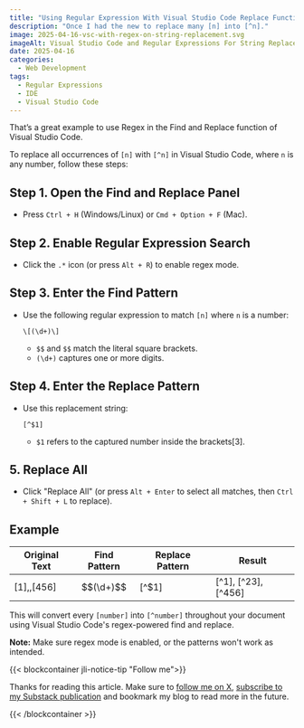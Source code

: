 ```yaml
---
title: "Using Regular Expression With Visual Studio Code Replace Functionnality"
description: "Once I had the new to replace many [n] into [^n]."
image: 2025-04-16-vsc-with-regex-on-string-replacement.svg
imageAlt: Visual Studio Code and Regular Expressions For String Replacement
date: 2025-04-16
categories:
  - Web Development
tags:
  - Regular Expressions
  - IDE
  - Visual Studio Code
---
```


That’s a great example to use Regex in the Find and Replace function of Visual Studio Code.

To replace all occurrences of `[n]` with `[^n]` in Visual Studio Code, where `n` is any number, follow these steps:

## Step 1. Open the Find and Replace Panel

- Press `Ctrl + H` (Windows/Linux) or `Cmd + Option + F` (Mac).

## Step 2. Enable Regular Expression Search

- Click the `.*` icon (or press `Alt + R`) to enable regex mode.

## Step 3. Enter the Find Pattern

- Use the following regular expression to match `[n]` where `n` is a number:

  ```plaintext
  \[(\d+)\]
  ```

  - `$$` and `$$` match the literal square brackets.
  - `(\d+)` captures one or more digits.

## Step 4. Enter the Replace Pattern

- Use this replacement string:

  ```plaintext
  [^$1]
  ```

  - `$1` refers to the captured number inside the brackets[3].

## 5. Replace All

- Click "Replace All" (or press `Alt + Enter` to select all matches, then `Ctrl + Shift + L` to replace).

## Example

| Original Text | Find Pattern | Replace Pattern | Result              |
| ------------- | ------------ | --------------- | ------------------- |
| [1],,[456]    | $$(\d+)$$    | [^$1]           | [^1], [^23], [^456] |

This will convert every `[number]` into `[^number]` throughout your document using Visual Studio Code's regex-powered find and replace.

**Note:** Make sure regex mode is enabled, or the patterns won't work as intended.

{{< blockcontainer jli-notice-tip "Follow me">}}

Thanks for reading this article. Make sure to [follow me on X](https://x.com/LitzlerJeremie), [subscribe to my Substack publication](https://iamjeremie.substack.com/) and bookmark my blog to read more in the future.

{{< /blockcontainer >}}
